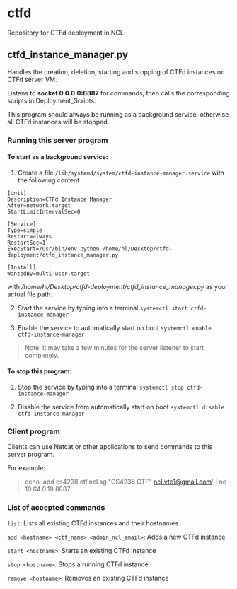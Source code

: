 # ctfd
Repository for CTFd deployment in NCL

## ctfd_instance_manager.py

Handles the creation, deletion, starting and stopping of CTFd instances on CTFd server VM.

Listens to **socket 0.0.0.0:8887** for commands, then calls the corresponding scripts in Deployment_Scripts.

This program should always be running as a background service, otherwise all CTFd instances will be stopped.

### Running this server program

#### To start as a background service:

1. Create a file `/lib/systemd/system/ctfd-instance-manager.service` with the following content

```
[Unit]
Description=CTFd Instance Manager
After=network.target
StartLimitIntervalSec=0

[Service]
Type=simple
Restart=always
RestartSec=1
ExecStart=/usr/bin/env python /home/hl/Desktop/ctfd-deployment/ctfd_instance_manager.py

[Install]
WantedBy=multi-user.target
```

with */home/hl/Desktop/ctfd-deployment/ctfd_instance_manager.py* as your actual file path.

2. Start the service by typing into a terminal `systemctl start ctfd-instance-manager`

3. Enable the service to automatically start on boot `systemctl enable ctfd-instance-manager`

> Note: It may take a few minutes for the server listener to start completely.

#### To stop this program:

1. Stop the service by typing into a terminal `systemctl stop ctfd-instance-manager`

2. Disable the service from automatically start on boot `systemctl disable ctfd-instance-manager`

### Client program

Clients can use Netcat or other applications to send commands to this server program.

For example:

> echo 'add cs4238.ctf.ncl.sg "CS4238 CTF" ncl.vte1@gmail.com' | nc 10.64.0.19 8887

### List of accepted commands 

```list```: Lists all existing CTFd instances and their hostnames

```add <hostname> <ctf_name> <admin_ncl_email>```: Adds a new CTFd instance

```start <hostname>```: Starts an existing CTFd instance

```stop <hostname>```: Stops a running CTFd instance

```remove <hostname>```: Removes an existing CTFd instance